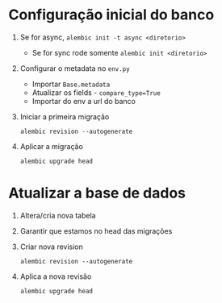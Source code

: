 # Configuração inicial do banco

1. Se for async, `alembic init -t async <diretorio>`
    * Se for sync rode somente `alembic init <diretorio>`
2. Configurar o metadata no `env.py`
    * Importar `Base.metadata`
    * Atualizar os fields - `compare_type=True`
    * Importar do env a url do banco
3. Iniciar a primeira migração

    `alembic revision --autogenerate`

4. Aplicar a migração

    `alembic upgrade head`

# Atualizar a base de dados

1. Altera/cria nova tabela
2. Garantir que estamos no head das migrações
3. Criar nova revision

    `alembic revision --autogenerate`

4. Aplica a nova revisão

    `alembic upgrade head`
